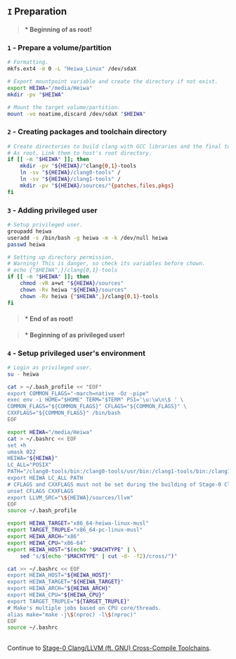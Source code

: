 ## `I` Preparation
> #### * Beginning of as root!
### `1` - Prepare a volume/partition
```bash
# Formatting.
mkfs.ext4 -m 0 -L "Heiwa_Linux" /dev/sdaX

# Export mountpoint variable and create the directory if not exist.
export HEIWA="/media/Heiwa"
mkdir -pv "$HEIWA"

# Mount the target volume/partition.
mount -vo noatime,discard /dev/sdaX "$HEIWA"
```

### `2` - Creating packages and toolchain directory
```bash
# Create directories to build clang with GCC libraries and the final toolchain without GCC libraries.
# As root, Link them to host's root directory.
if [[ -n "$HEIWA" ]]; then
    mkdir -pv "${HEIWA}/"clang{0,1}-tools
    ln -sv "${HEIWA}/clang0-tools" /
    ln -sv "${HEIWA}/clang1-tools" /
    mkdir -pv "${HEIWA}/sources/"{patches,files,pkgs}
fi
```

### `3` - Adding privileged user
```bash
# Setup privileged user.
groupadd heiwa
useradd -s /bin/bash -g heiwa -m -k /dev/null heiwa
passwd heiwa

# Setting up directory permission.
# Warning! This is danger, so check its variables before chown.
# echo {"$HEIWA",}/clang{0,1}-tools
if [[ -n "$HEIWA" ]]; then
    chmod -vR a+wt "${HEIWA}/sources"
    chown -Rv heiwa "${HEIWA}/sources"
    chown -Rv heiwa {"$HEIWA",}/clang{0,1}-tools
fi
```
> #### * End of as root!

> #### * Beginning of as privileged user!
### `4` - Setup privileged user's environment
```bash
# Login as privileged user.
su - heiwa

cat > ~/.bash_profile << "EOF"
export COMMON_FLAGS="-march=native -Oz -pipe"
exec env -i HOME="$HOME" TERM="$TERM" PS1='\u:\w\n\$ ' \
COMMON_FLAGS="${COMMON_FLAGS}" CFLAGS="${COMMON_FLAGS}" \
CXXFLAGS="${COMMON_FLAGS}" /bin/bash
EOF

export HEIWA="/media/Heiwa"
cat > ~/.bashrc << EOF
set +h
umask 022
HEIWA="${HEIWA}"
LC_ALL="POSIX"
PATH="/clang0-tools/bin:/clang0-tools/usr/bin:/clang1-tools/bin:/clang1-tools/usr/bin:/bin:/usr/bin"
export HEIWA LC_ALL PATH
# CFLAGS and CXXFLAGS must not be set during the building of Stage-0 Clang/LLVM.
unset CFLAGS CXXFLAGS
export LLVM_SRC="\${HEIWA}/sources/llvm"
EOF
source ~/.bash_profile

export HEIWA_TARGET="x86_64-heiwa-linux-musl"
export TARGET_TRUPLE="x86_64-pc-linux-musl"
export HEIWA_ARCH="x86"
export HEIWA_CPU="x86-64"
export HEIWA_HOST="$(echo "$MACHTYPE" | \
    sed "s/$(echo "$MACHTYPE" | cut -d- -f2)/cross/")"

cat >> ~/.bashrc << EOF
export HEIWA_HOST="${HEIWA_HOST}"
export HEIWA_TARGET="${HEIWA_TARGET}"
export HEIWA_ARCH="${HEIWA_ARCH}"
export HEIWA_CPU="${HEIWA_CPU}"
export TARGET_TRUPLE="${TARGET_TRUPLE}"
# Make's multiple jobs based on CPU core/threads.
alias make="make -j\$(nproc) -l\$(nproc)"
EOF
source ~/.bashrc
```

<h2></h2>

Continue to [Stage-0 Clang/LLVM (ft. GNU) Cross-Compile Toolchains](./2-Stage0_Clang_LLVM.md).
